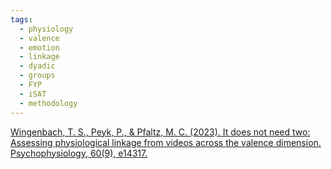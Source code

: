 ```yaml
---
tags:
  - physiology
  - valence
  - emotion
  - linkage
  - dyadic
  - groups
  - FYP
  - iSAT
  - methodology
---
```


[Wingenbach, T. S., Peyk, P., & Pfaltz, M. C. (2023). It does not need two: Assessing physiological linkage from videos across the valence dimension. Psychophysiology, 60(9), e14317.](https://onlinelibrary.wiley.com/doi/pdf/10.1111/psyp.14317)